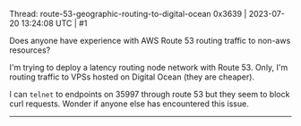 Thread: route-53-geographic-routing-to-digital-ocean
0x3639 | 2023-07-20 13:24:08 UTC | #1

Does anyone have experience with AWS Route 53 routing traffic to non-aws resources?  

I'm trying to deploy a latency routing node network with Route 53.  Only, I'm routing traffic to VPSs hosted on Digital Ocean (they are cheaper).  

I can `telnet` to endpoints on 35997 through route 53 but they seem to block curl requests.  Wonder if anyone else has encountered this issue.

-------------------------

